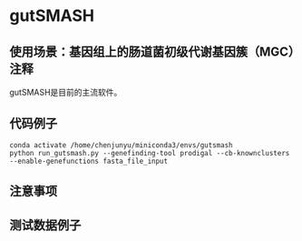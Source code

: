 # gutSMASH

## 使用场景：基因组上的肠道菌初级代谢基因簇（MGC）注释
gutSMASH是目前的主流软件。

## 代码例子
```
conda activate /home/chenjunyu/miniconda3/envs/gutsmash 
python run_gutsmash.py --genefinding-tool prodigal --cb-knownclusters --enable-genefunctions fasta_file_input 
```
## 注意事项

## 测试数据例子